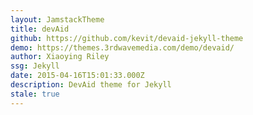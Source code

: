 ```yaml
---
layout: JamstackTheme
title: devAid
github: https://github.com/kevit/devaid-jekyll-theme
demo: https://themes.3rdwavemedia.com/demo/devaid/
author: Xiaoying Riley
ssg: Jekyll
date: 2015-04-16T15:01:33.000Z
description: DevAid theme for Jekyll
stale: true
---
```

